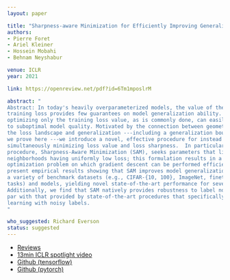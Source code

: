 ```yaml
---
layout: paper

title: "Sharpness-aware Minimization for Efficiently Improving Generalization"
authors:
- Pierre Foret
- Ariel Kleiner
- Hossein Mobahi
- Behnam Neyshabur

venue: ICLR
year: 2021

link: https://openreview.net/pdf?id=6Tm1mposlrM

abstract: "
Abstract: In today's heavily overparameterized models, the value of the
training loss provides few guarantees on model generalization ability. Indeed,
optimizing only the training loss value, as is commonly done, can easily lead
to suboptimal model quality. Motivated by the connection between geometry of
the loss landscape and generalization ---including a generalization bound that
we prove here ---we introduce a novel, effective procedure for instead
simultaneously minimizing loss value and loss sharpness.  In particular, our
procedure, Sharpness-Aware Minimization (SAM), seeks parameters that lie in
neighborhoods having uniformly low loss; this formulation results in a min-max
optimization problem on which gradient descent can be performed efficiently. We
present empirical results showing that SAM improves model generalization across
a variety of benchmark datasets (e.g., CIFAR-{10, 100}, ImageNet, finetuning
tasks) and models, yielding novel state-of-the-art performance for several.
Additionally, we find that SAM natively provides robustness to label noise on
par with that provided by state-of-the-art procedures that specifically target
learning with noisy labels.
"

who_suggested: Richard Everson
status: suggested
---
```

- [Reviews](https://openreview.net/forum?id=6Tm1mposlrM)
- [13min ICLR spotlight video](https://slideslive.com/38953874/sam-sharpnessaware-minimization-for-efficiently-improving-generalization)
- [Github (tensorflow)](https://github.com/google-research/sam)
- [Github (pytorch)](https://github.com/davda54/sam)
